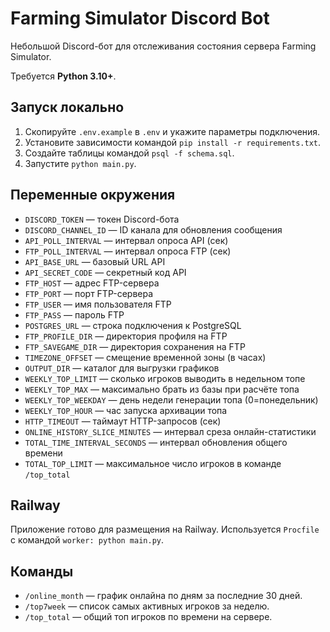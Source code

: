 # Farming Simulator Discord Bot

Небольшой Discord-бот для отслеживания состояния сервера Farming Simulator.

Требуется **Python 3.10+**.

## Запуск локально

1. Скопируйте `.env.example` в `.env` и укажите параметры подключения.
2. Установите зависимости командой `pip install -r requirements.txt`.
3. Создайте таблицы командой `psql -f schema.sql`.
4. Запустите `python main.py`.

## Переменные окружения

- `DISCORD_TOKEN` — токен Discord-бота
- `DISCORD_CHANNEL_ID` — ID канала для обновления сообщения
- `API_POLL_INTERVAL` — интервал опроса API (сек)
- `FTP_POLL_INTERVAL` — интервал опроса FTP (сек)
- `API_BASE_URL` — базовый URL API
- `API_SECRET_CODE` — секретный код API
- `FTP_HOST` — адрес FTP-сервера
- `FTP_PORT` — порт FTP-сервера
- `FTP_USER` — имя пользователя FTP
- `FTP_PASS` — пароль FTP
- `POSTGRES_URL` — строка подключения к PostgreSQL
- `FTP_PROFILE_DIR` — директория профиля на FTP
- `FTP_SAVEGAME_DIR` — директория сохранения на FTP
- `TIMEZONE_OFFSET` — смещение временной зоны (в часах)
- `OUTPUT_DIR` — каталог для выгрузки графиков
- `WEEKLY_TOP_LIMIT` — сколько игроков выводить в недельном топе
- `WEEKLY_TOP_MAX` — максимально брать из базы при расчёте топа
- `WEEKLY_TOP_WEEKDAY` — день недели генерации топа (0=понедельник)
- `WEEKLY_TOP_HOUR` — час запуска архивации топа
- `HTTP_TIMEOUT` — таймаут HTTP-запросов (сек)
- `ONLINE_HISTORY_SLICE_MINUTES` — интервал среза онлайн-статистики
- `TOTAL_TIME_INTERVAL_SECONDS` — интервал обновления общего времени
- `TOTAL_TOP_LIMIT` — максимальное число игроков в команде `/top_total`

## Railway

Приложение готово для размещения на Railway. Используется `Procfile` с командой `worker: python main.py`.

## Команды

- `/online_month` — график онлайна по дням за последние 30 дней.
- `/top7week` — список самых активных игроков за неделю.
- `/top_total` — общий топ игроков по времени на сервере.

